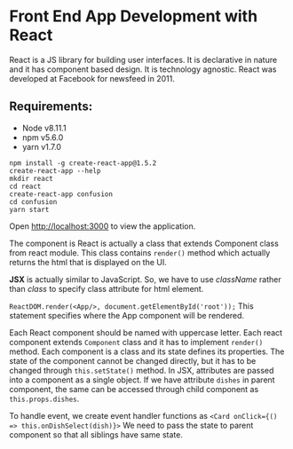 # Front End App Development with React

React is a JS library for building user interfaces. It is declarative in nature and it has component based design. It is technology agnostic. React was developed at Facebook for newsfeed in 2011.

## Requirements:

- Node v8.11.1
- npm v5.6.0
- yarn v1.7.0

```shell
npm install -g create-react-app@1.5.2
create-react-app --help
mkdir react
cd react
create-react-app confusion
cd confusion
yarn start
```

Open [http://localhost:3000](http://localhost:3000) to view the application.

The component is React is actually a class that extends Component class from react module. This class contains `render()` method which actually returns the html that is displayed on the UI.

**JSX** is actually similar to JavaScript. So, we have to use *className* rather than *class* to specify class attribute for html element. 

`ReactDOM.render(<App/>, document.getElementById('root'));` 
This statement specifies where the App component will be rendered.

Each React component should be named with uppercase letter. Each react component extends `Component` class and it has to implement `render()` method. Each component is a class and its state defines its properties. The state of the component cannot be changed directly, but it has to be changed through `this.setState()` method.
In JSX, attributes are passed into a component as a single object. If we have attribute `dishes` in parent component, the same can be accessed through child component as `this.props.dishes`.

To handle event, we create event handler functions as `<Card onClick={() => this.onDishSelect(dish)}>`
We need to pass the state to parent component so that all siblings have same state.

